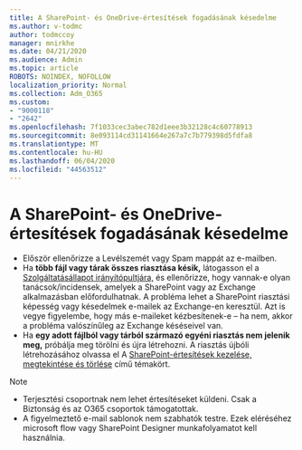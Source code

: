 ```yaml
---
title: A SharePoint- és OneDrive-értesítések fogadásának késedelme
ms.author: v-todmc
author: todmccoy
manager: mnirkhe
ms.date: 04/21/2020
ms.audience: Admin
ms.topic: article
ROBOTS: NOINDEX, NOFOLLOW
localization_priority: Normal
ms.collection: Adm_O365
ms.custom:
- "9000118"
- "2642"
ms.openlocfilehash: 7f1033cec3abec782d1eee3b32128c4c60778913
ms.sourcegitcommit: 8e093114cd31141664e267a7c7b779398d5fdfa8
ms.translationtype: MT
ms.contentlocale: hu-HU
ms.lasthandoff: 06/04/2020
ms.locfileid: "44563512"
---
```

# <a name="delays-in-receiving-sharepoint-and-onedrive-alerts"></a>A SharePoint- és OneDrive-értesítések fogadásának késedelme

- Először ellenőrizze a Levélszemét vagy Spam mappát az e-mailben.
- Ha **több fájl vagy tárak összes riasztása késik,** látogasson el a [Szolgáltatásállapot irányítópultjára,](https://portal.office.com/adminportal/home?ref=/servicehealth) és ellenőrizze, hogy vannak-e olyan tanácsok/incidensek, amelyek a SharePoint vagy az Exchange alkalmazásban előfordulhatnak. A probléma lehet a SharePoint riasztási képesség vagy késedelmek e-mailek az Exchange-en keresztül. Azt is vegye figyelembe, hogy más e-maileket kézbesítenek-e – ha nem, akkor a probléma valószínűleg az Exchange késéseivel van.
- Ha **egy adott fájlból vagy tárból származó egyéni riasztás nem jelenik meg,** próbálja meg törölni és újra létrehozni. A riasztás újbóli létrehozásához olvassa el A [SharePoint-értesítések kezelése, megtekintése és törlése](https://support.microsoft.com/office/99dfb19c-9a90-4a8c-aba1-aa8c8afb0de2) című témakört.

> [!NOTE]
> - Terjesztési csoportnak nem lehet értesítéseket küldeni. Csak a Biztonság és az O365 csoportok támogatottak.
> - A figyelmeztető e-mail sablonok nem szabhatók testre. Ezek eléréséhez microsoft flow vagy SharePoint Designer munkafolyamatot kell használnia.
